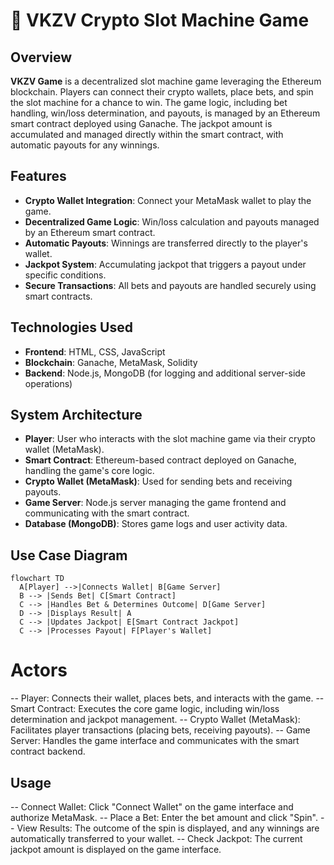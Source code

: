# 🎰 VKZV Crypto Slot Machine Game

## Overview

**VKZV Game** is a decentralized slot machine game leveraging the Ethereum blockchain. Players can connect their crypto wallets, place bets, and spin the slot machine for a chance to win. The game logic, including bet handling, win/loss determination, and payouts, is managed by an Ethereum smart contract deployed using Ganache. The jackpot amount is accumulated and managed directly within the smart contract, with automatic payouts for any winnings.


## Features

- **Crypto Wallet Integration**: Connect your MetaMask wallet to play the game.
- **Decentralized Game Logic**: Win/loss calculation and payouts managed by an Ethereum smart contract.
- **Automatic Payouts**: Winnings are transferred directly to the player's wallet.
- **Jackpot System**: Accumulating jackpot that triggers a payout under specific conditions.
- **Secure Transactions**: All bets and payouts are handled securely using smart contracts.

## Technologies Used

- **Frontend**: HTML, CSS, JavaScript
- **Blockchain**: Ganache, MetaMask, Solidity
- **Backend**: Node.js, MongoDB (for logging and additional server-side operations)

## System Architecture

- **Player**: User who interacts with the slot machine game via their crypto wallet (MetaMask).
- **Smart Contract**: Ethereum-based contract deployed on Ganache, handling the game's core logic.
- **Crypto Wallet (MetaMask)**: Used for sending bets and receiving payouts.
- **Game Server**: Node.js server managing the game frontend and communicating with the smart contract.
- **Database (MongoDB)**: Stores game logs and user activity data.

## Use Case Diagram

```mermaid
flowchart TD
  A[Player] -->|Connects Wallet| B[Game Server]
  B --> |Sends Bet| C[Smart Contract]
  C --> |Handles Bet & Determines Outcome| D[Game Server]
  D --> |Displays Result| A
  C --> |Updates Jackpot| E[Smart Contract Jackpot]
  C --> |Processes Payout| F[Player's Wallet]
```
# Actors
-- Player: Connects their wallet, places bets, and interacts with the game.
-- Smart Contract: Executes the core game logic, including win/loss determination and jackpot management.
-- Crypto Wallet (MetaMask): Facilitates player transactions (placing bets, receiving payouts).
-- Game Server: Handles the game interface and communicates with the smart contract backend.
## Usage
-- Connect Wallet: Click "Connect Wallet" on the game interface and authorize MetaMask.
-- Place a Bet: Enter the bet amount and click "Spin".
-- View Results: The outcome of the spin is displayed, and any winnings are automatically transferred to your wallet.
-- Check Jackpot: The current jackpot amount is displayed on the game interface.

